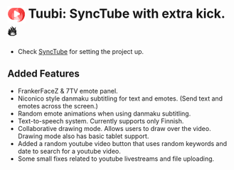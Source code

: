 # <img src="./res/img/favicon.svg" align="top" style="width:40px"> Tuubi: SyncTube with extra kick. 🔥

- Check [SyncTube](https://github.com/RblSb/SyncTube) for setting the project up.

## Added Features

- FrankerFaceZ & 7TV emote panel.
- Niconico style danmaku subtitling for text and emotes. (Send text and emotes across the screen.)
- Random emote animations when using danmaku subtitling.
- Text-to-speech system. Currently supports only Finnish.
- Collaborative drawing mode. Allows users to draw over the video. Drawing mode also has basic tablet support. 
- Added a random youtube video button that uses random keywords and date to search for a youtube video.
- Some small fixes related to youtube livestreams and file uploading.